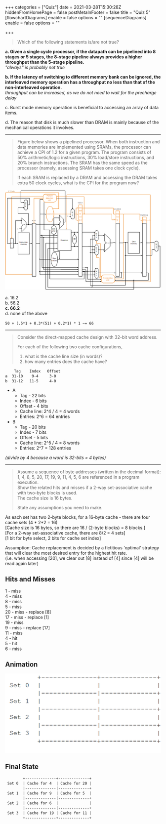 +++
categories = ["Quiz"]
date = 2021-03-28T15:30:28Z
hiddenFromHomePage = false
postMetaInFooter = false
title = "Quiz 5"
[flowchartDiagrams]
enable = false
options = ""
[sequenceDiagrams]
enable = false
options = ""

+++
> Which of the following statements is/are not true?

**a. Given a single cycle processor, if the datapath can be pipelined into 8 stages or 5 stages, the 8-stage pipeline always provides a higher throughput than the 5-stage pipeline.**  
_"always" is probably not true_  
  
**b. If the latency of switching to different memory bank can be ignored, the interleaved memory operation has a throughput no less than that of the non-interleaved operation.**  
_throughput can be increased, as we do not need to wait for the precharge delay_  
  
c. Burst mode memory operation is beneficial to accessing an array of data items.  
  
d. The reason that disk is much slower than DRAM is mainly because of the mechanical operations it involves.

***

> Figure below shows a pipelined processor. When both instruction and data memories are implemented using SRAMs, the processor can achieve a CPI of 1.2 for a given program. The program consists of 50% arithmetic/logic instructions, 30% load/store instructions, and 20% branch instructions. The SRAM has the same speed as the processor (namely, assessing SRAM takes one clock cycle).
>
> If each SRAM is replaced by a DRAM and accessing the DRAM takes extra 50 clock cycles, what is the CPI for the program now?

![](/uploads/pipe5.png)

a. 16.2  
b. 56.2  
**c. 66.2**  
d. none of the above

`50 + (.5*1 + 0.3*(51) + 0.2*1) * 1 ~= 66`

***

> Consider the direct-mapped cache design with 32-bit word address.
>
> For each of the following two cache configurations,
>
> 1. what is the cache line size (in words)?
> 2. how many entries does the cache have?

        Tag    Index   Offset
    a  31-10    9-4     3-0
    b  31-12   11-5     4-0

* A
  * Tag - 22 bits
  * Index - 6 bits
  * Offset - 4 bits
  * Cache line: 2^4 / 4 = 4 words
  * Entries: 2^6 = 64 entries
* B
  * Tag - 20 bits
  * Index - 7 bits
  * Offset - 5 bits
  * Cache line: 2^5 / 4 = 8 words
  * Entries: 2^7 = 128 entries

_(divide by 4 because a word is 32-bits = 4 bytes)_

***

> Assume a sequence of byte addresses (written in the decimal format):  
> 1, 4, 8, 5, 20, 17, 19, 9, 11, 4, 5, 6 are referenced in a program execution.  
> Show the related hits and misses if a 2-way set-associative cache with two-byte blocks is used.  
> The cache size is 16 bytes.
>
> State any assumptions you need to make.

As each set has two 2-byte blocks, for a 16-byte cache - there are four cache sets (4 * 2*2 = 16)  
\[Cache size is 16 bytes, so there are 16 / (2-byte blocks) = 8 blocks.\]  
\[For a 2-way set-associative cache, there are 8/2 = 4 sets\]  
\[1 bit for byte select, 2 bits for cache set index\]

Assumption: Cache replacement is decided by a fictitious 'optimal' strategy that will clear the most desired entry for the highest hit rate.  
(i.e. when accessing \[20\], we clear out \[8\] instead of \[4\] since \[4\] will be read again later)

## Hits and Misses

1 - miss  
4 - miss  
8 - miss  
5 - miss  
20 - miss - replace \[8\]  
17 - miss - replace \[1\]  
19 - miss  
9 - miss - replace \[17\]  
11 - miss  
4 - hit  
5 - hit  
6 - miss

## Animation

![](/uploads/quiz5-q4.gif)

## Final State

            +--------------+--------------+
     Set 0  | Cache for 4  | Cache for 20 |
            |--------------|--------------+
     Set 1  | Cache for 9  | Cache for 5  |
            |--------------|--------------+
     Set 2  | Cache for 6  |              |
            |--------------|--------------+
     Set 3  | Cache for 19 | Cache for 11 |
            +--------------+--------------+